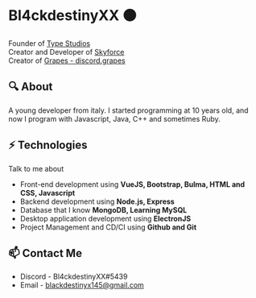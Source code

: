 # Bl4ckdestinyXX ⚫
Founder of [Type Studios](https://discord.gg/USUhuUM3He) <br>
Creator and Developer of  [Skyforce](https://discord.gg/xJ6Qmn2AWw) <br>
Creator of [Grapes - discord.grapes](https://github.com/BlackdestinyXX/Grapes-discord.grapes)

## 🔍 About
A young developer from italy. I started programming at 10 years old, and now I program with Javascript, Java, C++ and sometimes Ruby.

## ⚡ Technologies
Talk to me about
- Front-end development using **VueJS, Bootstrap, Bulma, HTML and CSS, Javascript**
- Backend development using **Node.js, Express**
- Database that I know **MongoDB, Learning MySQL**
- Desktop application development using **ElectronJS**
- Project Management and CD/CI using **Github and Git**

## 📫 Contact Me
- Discord - Bl4ckdestinyXX#5439
- Email - blackdestinyx145@gmail.com
